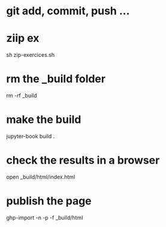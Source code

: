# git add, commit, push ...

# ziip ex
sh zip-exercices.sh

# rm the _build folder
rm -rf _build

# make the build
jupyter-book build .

# check the results in a browser
open _build/html/index.html

# publish the page
ghp-import -n -p -f _build/html
